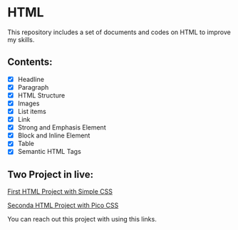 # HTML
This repository includes a set of documents and codes on HTML to improve my skills.

## Contents:

- [x] Headline 
- [x] Paragraph
- [x] HTML Structure
- [x] Images
- [x] List items
- [x] Link
- [x] Strong and Emphasis Element
- [x] Block and Inline Element
- [x] Table
- [x] Semantic HTML Tags

## Two Project in live:

[First HTML Project with Simple CSS](https://sevval-ilhan-simple-css-demo.netlify.app/)

[Seconda HTML Project with Pico CSS](https://sevval-ilhan-pico-css-demo.netlify.app/)

You can reach out this project with using this links.